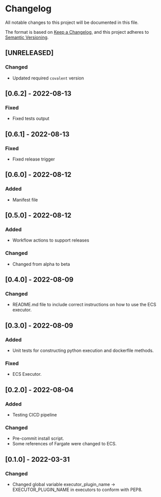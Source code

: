 # Changelog

All notable changes to this project will be documented in this file.

The format is based on [Keep a Changelog](https://keepachangelog.com/en/1.0.0/),
and this project adheres to [Semantic Versioning](https://semver.org/spec/v2.0.0.html).

## [UNRELEASED]

### Changed

- Updated required `covalent` version

## [0.6.2] - 2022-08-13

### Fixed

- Fixed tests output

## [0.6.1] - 2022-08-13

### Fixed

- Fixed release trigger

## [0.6.0] - 2022-08-12

### Added

- Manifest file

## [0.5.0] - 2022-08-12

### Added

- Workflow actions to support releases

### Changed

- Changed from alpha to beta

## [0.4.0] - 2022-08-09

### Changed

- README.md file to include correct instructions on how to use the ECS executor.

## [0.3.0] - 2022-08-09

### Added

- Unit tests for constructing python execution and dockerfile methods.

### Fixed

- ECS Executor.

## [0.2.0] - 2022-08-04

### Added

- Testing CICD pipeline

### Changed

- Pre-commit install script.
- Some references of Fargate were changed to ECS.

## [0.1.0] - 2022-03-31

### Changed

- Changed global variable executor_plugin_name -> EXECUTOR_PLUGIN_NAME in executors to conform with PEP8.
